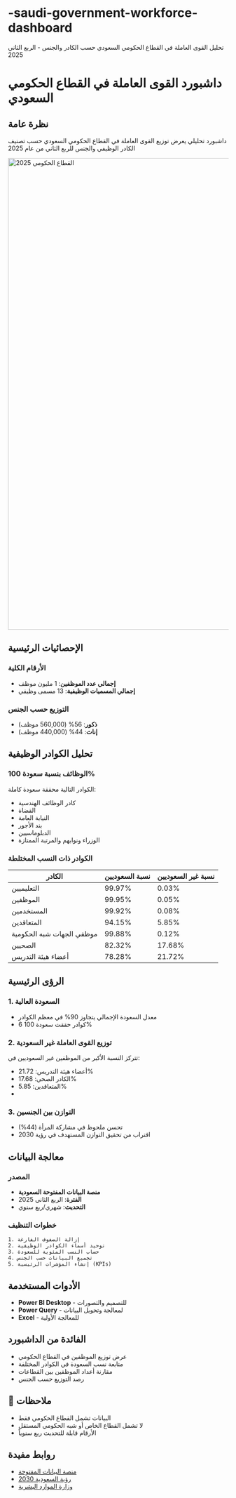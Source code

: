 # -saudi-government-workforce-dashboard
تحليل القوى العاملة في القطاع الحكومي السعودي حسب الكادر والجنس - الربع الثاني 2025
#  داشبورد القوى العاملة في القطاع الحكومي السعودي

## نظرة عامة
داشبورد تحليلي يعرض توزيع القوى العاملة في القطاع الحكومي السعودي حسب تصنيف الكادر الوظيفي والجنس للربع الثاني من عام 2025


<img width="1912" height="1075" alt="القطاع الحكومي 2025" src="https://github.com/user-attachments/assets/5511d867-e4b2-4420-a88f-b94e0b1ead74" />


##  الإحصائيات الرئيسية

### الأرقام الكلية
- **إجمالي عدد الموظفين**: 1 مليون موظف
- **إجمالي المسميات الوظيفية**: 13 مسمى وظيفي

### التوزيع حسب الجنس
- **ذكور**: 56% (560,000 موظف)
- **إناث**: 44% (440,000 موظف)

##  تحليل الكوادر الوظيفية

### الوظائف بنسبة سعودة 100%
 الكوادر التالية محققة سعودة كاملة:
- كادر الوظائف الهندسية
- القضاة
- النيابة العامة
- بند الأجور
- الدبلوماسيين
- الوزراء ونوابهم والمرتبة الممتازة

### الكوادر ذات النسب المختلطة

| الكادر | نسبة السعوديين | نسبة غير السعوديين |
|--------|---------------|-------------------|
| التعليميين | 99.97% | 0.03% |
| الموظفين | 99.95% | 0.05% |
| المستخدمين | 99.92% | 0.08% |
| المتعاقدين | 94.15% | 5.85% |
| موظفي الجهات شبه الحكومية | 99.88% | 0.12% |
| الصحيين | 82.32% | 17.68% |
| أعضاء هيئة التدريس | 78.28% | 21.72% |

##  الرؤى الرئيسية

### 1. السعودة العالية
- معدل السعودة الإجمالي يتجاوز 90% في معظم الكوادر
- 6 كوادر حققت سعودة 100%

### 2. توزيع القوى العاملة غير السعودية
تتركز النسبة الأكبر من الموظفين غير السعوديين في:
- أعضاء هيئة التدريس: 21.72%
- الكادر الصحي: 17.68%
- المتعاقدين: 5.85%
- 
### 3. التوازن بين الجنسين
- تحسن ملحوظ في مشاركة المرأة (44%)
- اقتراب من تحقيق التوازن المستهدف في رؤية 2030

## معالجة البيانات

### المصدر
- **منصة البيانات المفتوحة السعودية**
- **الفترة**: الربع الثاني 2025
- **التحديث**: شهري/ربع سنوي

### خطوات التنظيف
```
1. إزالة الصفوف الفارغة
2. توحيد أسماء الكوادر الوظيفية
3. حساب النسب المئوية للسعودة
4. تجميع البيانات حسب الجنس
5. إنشاء المؤشرات الرئيسية (KPIs)
```

##  الأدوات المستخدمة
- **Power BI Desktop** - للتصميم والتصورات
- **Power Query** - لمعالجة وتحويل البيانات
- **Excel** - للمعالجة الأولية



## الفائدة من الداشبورد
- عرض توزيع الموظفين في القطاع الحكومي
- متابعة نسب السعودة في الكوادر المختلفة
- مقارنة أعداد الموظفين بين القطاعات
- رصد التوزيع حسب الجنس
## 📝 ملاحظات
- البيانات تشمل القطاع الحكومي فقط
- لا تشمل القطاع الخاص أو شبه الحكومي المستقل
- الأرقام قابلة للتحديث ربع سنوياً

##  روابط مفيدة
- [منصة البيانات المفتوحة](https://data.gov.sa)
- [رؤية السعودية 2030](https://vision2030.gov.sa)
- [وزارة الموارد البشرية](https://hrsd.gov.sa)

